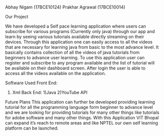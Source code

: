 
Abhay Nigam (17BCE10124)
Prakhar Agrawal (17BCE10014)  

Our Project

We have developed a Self pace learning application where users can subscribe for various programs (Currently only java) through our app and learn by seeing various tutorials available directly streaming on their devices. Through this application one can easily access to all the videos that are necessary for learning java from basic to the most advance level. It basically contains collection of all the videos of java tutorials from beginners to advance user learning. To use this application user can register and subscribe to any program available and the list of tutorial will be available on their dashboard screen. After login the user is able to access all the videos available on the application.

Software Used
Front End:
1) Xml
Back End:
1)Java 
2)YouTube API


Future Plans
This application can further be developed providing learning tutorial for all the programming language form beginner to advance level and we are looking for providing tutorials for many other things like tutorials for adobe software and many other things. With this Application VIT Bhopal can expand it’s reach to remote areas and like NPTEL our own self learning platform can be launched.
